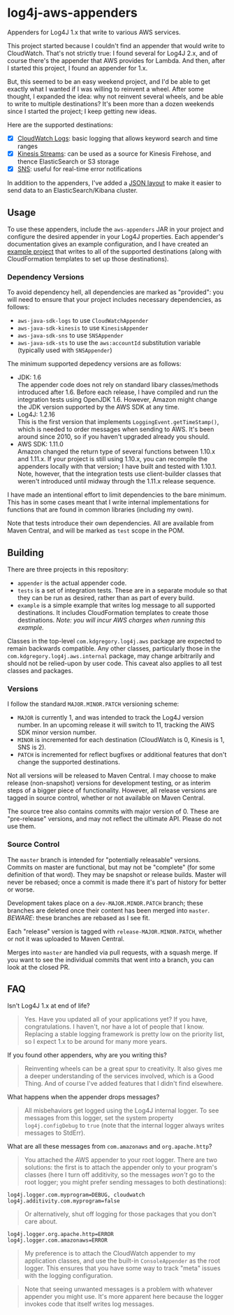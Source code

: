 # log4j-aws-appenders

Appenders for Log4J 1.x that write to various AWS services.

This project started because I couldn't find an appender that would write to CloudWatch.
That's not strictly true: I found several for Log4J 2.x, and of course there's the
appender that AWS provides for Lambda. And then, after I started this project, I found
an appender for 1.x.

But, this seemed to be an easy weekend project, and I'd be able to get exactly what I
wanted if I was willing to reinvent a wheel. After some thought, I expanded the idea:
why not reinvent several wheels, and be able to write to multiple destinations? It's
been more than a dozen weekends since I started the project; I keep getting new ideas.

Here are the supported destinations:

* [x] [CloudWatch Logs](docs/cloudwatch.md): basic logging that allows keyword search and time ranges
* [x] [Kinesis Streams](docs/kinesis.md): can be used as a source for Kinesis Firehose, and thence ElasticSearch or S3 storage
* [x] [SNS](docs/sns.md): useful for real-time error notifications

In addition to the appenders, I've added a [JSON layout](docs/jsonlayout.md) to make
it easier to send data to an ElasticSearch/Kibana cluster.


## Usage

To use these appenders, include the `aws-appenders` JAR in your project and configure
the desired appender in your Log4J properties. Each appender's documentation gives an
example configuration, and I have created an [example project](example) that writes to
all of the supported destinations (along with CloudFormation templates to set up those
destinations).


### Dependency Versions

To avoid dependency hell, all dependencies are marked as "provided": you will need
to ensure that your project includes necessary dependencies, as follows:

* `aws-java-sdk-logs` to use `CloudWatchAppender`
* `aws-java-sdk-kinesis` to use `KinesisAppender`
* `aws-java-sdk-sns` to use `SNSAppender`
* `aws-java-sdk-sts` to use the `aws:accountId` substitution variable (typically used with `SNSAppender`)

The minimum supported depedency versions are as follows:

* JDK: 1.6  
  The appender code does not rely on standard libary classes/methods introduced
  after 1.6. Before each release, I have compiled and run the integration tests
  using OpenJDK 1.6. However, Amazon might change the JDK version supported by
  the AWS SDK at any time.
* Log4J: 1.2.16  
  This is the first version that implements `LoggingEvent.getTimeStamp()`, which
  is needed to order messages when sending to AWS. It's been around since 2010,
  so if you haven't upgraded already you should.
* AWS SDK: 1.11.0  
  Amazon changed the return type of several functions between 1.10.x and 1.11.x.
  If your project is still using 1.10.x, you can recompile the appenders locally
  with that version; I have built and tested with 1.10.1. Note, however, that the
  integration tests use client-builder classes that weren't introduced until midway
  through the 1.11.x release sequence.

I have made an intentional effort to limit dependencies to the bare minimum. This
has in some cases meant that I write internal implementations for functions that
are found in common libraries (including my own).

Note that tests introduce their own dependencies. All are available from Maven
Central, and will be marked as `test` scope in the POM.


## Building

There are three projects in this repository:

* `appender` is the actual appender code.
* `tests` is a set of integration tests. These are in a separate module so that they
  can be run as desired, rather than as part of every build.
* `example` is a simple example that writes log message to all supported destinations.
  It includes CloudFormation templates to create those destinations. *Note: you will
  incur AWS charges when running this example.*

Classes in the top-level `com.kdgregory.log4j.aws` package are expected to remain backwards
compatible. Any other classes, particularly those in the `com.kdgregory.log4j.aws.internal`
package, may change arbitrarily and should not be relied-upon by user code. This caveat also
applies to all test classes and packages.


### Versions

I follow the standard `MAJOR.MINOR.PATCH` versioning scheme:

* `MAJOR` is currently 1, and was intended to track the Log4J version number. In an upcoming
  release it will switch to 11, tracking the AWS SDK minor version number.
* `MINOR` is incremented for each destination (CloudWatch is 0, Kinesis is 1, SNS is 2).
* `PATCH` is incremented for reflect bugfixes or additional features that don't change the
  supported destinations.
  
Not all versions will be released to Maven Central. I may choose to make release (non-snapshot)
versions for development testing, or as interim steps of a bigger piece of functionality. However,
all release versions are tagged in source control, whether or not available on Maven Central.

The source tree also contains commits with major version of 0. These are "pre-release" versions,
and may not reflect the ultimate API. Please do not use them.


### Source Control

The `master` branch is intended for "potentially releasable" versions. Commits on master
are functional, but may not be "complete" (for some definition of that word). They may be
snapshot or release builds. Master will never be rebased; once a commit is made there it's
part of history for better or worse.

Development takes place on a `dev-MAJOR.MINOR.PATCH` branch; these branches are deleted
once their content has been merged into `master`. *BEWARE*: these branches are rebased
as I see fit.

Each "release" version is tagged with `release-MAJOR.MINOR.PATCH`, whether or not it was
uploaded to Maven Central.

Merges into `master` are handled via pull requests, with a squash merge. If you want to see
the individual commits that went into a branch, you can look at the closed PR.


## FAQ

Isn't Log4J 1.x at end of life?

> Yes. Have you updated all of your applications yet? If you have, congratulations.
  I haven't, nor have a lot of people that I know. Replacing a stable logging
  framework is pretty low on the priority list, so I expect 1.x to be around for
  many more years.

If you found other appenders, why are you writing this?

> Reinventing wheels can be a great spur to creativity. It also gives me a deeper
  understanding of the services involved, which is a Good Thing. And of course I've
  added features that I didn't find elsewhere.

What happens when the appender drops messages?

> All misbehaviors get logged using the Log4J internal logger. To see messages from
  this logger, set the system property `log4j.configDebug` to `true` (note that the
  internal logger always writes messages to StdErr).

What are all these messages from `com.amazonaws` and `org.apache.http`?

> You attached the AWS appender to your root logger. There are two solutions: the first
  is to attach the appender only to your program's classes (here I turn off additivity,
  so the messages _won't_ go to the root logger; you might prefer sending messages to
  both destinations):

    log4j.logger.com.myprogram=DEBUG, cloudwatch
    log4j.additivity.com.myprogram=false

> Or alternatively, shut off logging for those packages that you don't care about.

    log4j.logger.org.apache.http=ERROR
    log4j.logger.com.amazonaws=ERROR

> My preference is to attach the CloudWatch appender to my application classes, and use
  the built-in `ConsoleAppender` as the root logger. This ensures that you have some
  way to track "meta" issues with the logging configuration.

> Note that seeing unwanted messages is a problem with whatever appender you might use.
  It's more apparent here because the logger invokes code that itself writes log messages.
